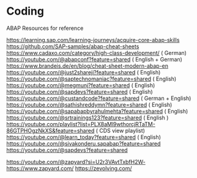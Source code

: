 # Coding

ABAP Resources for reference 

https://learning.sap.com/learning-journeys/acquire-core-abap-skills
https://github.com/SAP-samples/abap-cheat-sheets
https://www.cadaxo.com/category/high-class-development/
( German)
https://youtube.com/@abapconf?feature=shared
( English + German)
https://www.brandeis.de/en/blog/cheat-sheet-modern-abap-en
https://youtube.com/@just2shareji?feature=shared
( English)
https://youtube.com/@saptechnomaniac?feature=shared
( English)
https://youtube.com/@megmunj?feature=shared
( English)
https://youtube.com/@sapdevs?feature=shared
( English)
https://youtube.com/@custandcode?feature=shared
( German + English) https://youtube.com/@sathishreddymn?feature=shared
( English)
https://youtube.com/@sapabapbyrahulmehta?feature=shared
( English)
https://youtube.com/@srtrainings123?feature=shared
( English )
https://youtube.com/playlist?list=PLX8aMl9wthorcjRTaTM-86GTPHOgzNkXS&feature=shared
( CDS view playlist)
https://youtube.com/@learn_today?feature=shared
( English)
https://youtube.com/@sivakonderu.sapabap?feature=shared
https://youtube.com/@sapdevs?feature=shared

https://youtube.com/@zapyard?si=U2r3VAvtTxbfH2W-
https://www.zapyard.com/ 
https://zevolving.com/ 

